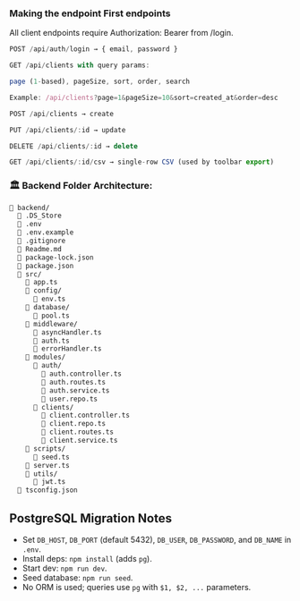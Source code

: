 ### Making the endpoint First endpoints

All client endpoints require Authorization: Bearer <token> from /login.
```ts
POST /api/auth/login → { email, password }

GET /api/clients with query params:

page (1-based), pageSize, sort, order, search

Example: /api/clients?page=1&pageSize=10&sort=created_at&order=desc

POST /api/clients → create

PUT /api/clients/:id → update

DELETE /api/clients/:id → delete

GET /api/clients/:id/csv → single-row CSV (used by toolbar export)

```

### 🏛️ Backend Folder Architecture:

```bash
📁 backend/
  📄 .DS_Store
  📄 .env
  📄 .env.example
  📄 .gitignore
  📄 Readme.md
  📄 package-lock.json
  📄 package.json
  📁 src/
    📄 app.ts
    📁 config/
      📄 env.ts
    📁 database/
      📄 pool.ts
    📁 middleware/
      📄 asyncHandler.ts
      📄 auth.ts
      📄 errorHandler.ts
    📁 modules/
      📁 auth/
        📄 auth.controller.ts
        📄 auth.routes.ts
        📄 auth.service.ts
        📄 user.repo.ts
      📁 clients/
        📄 client.controller.ts
        📄 client.repo.ts
        📄 client.routes.ts
        📄 client.service.ts
    📁 scripts/
      📄 seed.ts
    📄 server.ts
    📁 utils/
      📄 jwt.ts
  📄 tsconfig.json


```

## PostgreSQL Migration Notes

- Set `DB_HOST`, `DB_PORT` (default 5432), `DB_USER`, `DB_PASSWORD`, and `DB_NAME` in `.env`.
- Install deps: `npm install` (adds `pg`).
- Start dev: `npm run dev`.
- Seed database: `npm run seed`.
- No ORM is used; queries use `pg` with `$1, $2, ...` parameters.

